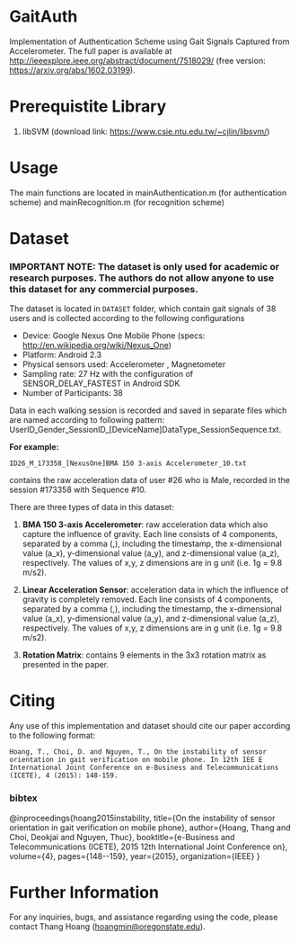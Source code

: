 # GaitAuth
Implementation of Authentication Scheme using Gait Signals Captured from Accelerometer. The full paper is available at http://ieeexplore.ieee.org/abstract/document/7518029/ (free version: https://arxiv.org/abs/1602.03199).

# Prerequistite Library

1. libSVM (download link: https://www.csie.ntu.edu.tw/~cjlin/libsvm/)


# Usage
The main functions are located in mainAuthentication.m (for authentication scheme) and mainRecognition.m (for recognition scheme)


# Dataset
### IMPORTANT NOTE: The dataset is only used for academic or research purposes. The authors do not allow anyone to use this dataset for any commercial purposes.

The dataset is located in ``DATASET`` folder, which contain gait signals of 38 users and is collected according to the following configurations

* Device: Google Nexus One Mobile Phone (specs: http://en.wikipedia.org/wiki/Nexus_One)
* Platform: Android 2.3
* Physical sensors used: Accelerometer , Magnetometer
* Sampling rate: 27 Hz  with the configuration of SENSOR_DELAY_FASTEST in Android SDK
* Number of Participants: 38

Data in each walking session is recorded and saved in separate files which are named according to following pattern:
UserID_Gender_SessionID_[DeviceName]DataType_SessionSequence.txt.

**For example:**

``
ID26_M_173358_[NexusOne]BMA 150 3-axis Accelerometer_10.txt
``

contains the raw acceleration data of user #26 who is Male, recorded in the session #173358 with Sequence #10.

There are three types of data in this dataset:

1. **BMA 150 3-axis Accelerometer**: raw acceleration data which also capture the influence of gravity. Each line consists of 4 components, separated by a comma (,), including the timestamp, the x-dimensional value (a_x), y-dimensional value (a_y), and z-dimensional value (a_z), respectively. The values of x,y, z dimensions are in g unit (i.e. 1g = 9.8 m/s2).

2. **Linear Acceleration Sensor**: acceleration data in which the influence of gravity is completely removed. Each line consists of 4 components, separated by a comma (,), including the timestamp, the x-dimensional value (a_x), y-dimensional value (a_y), and z-dimensional value (a_z), respectively. The values of x,y, z dimensions are in g unit (i.e. 1g = 9.8 m/s2).

3. **Rotation Matrix**: contains 9 elements in the 3x3 rotation matrix as presented in the paper.


# Citing

Any use of this implementation and dataset should cite our paper according to the following format:

``
Hoang, T., Choi, D. and Nguyen, T., On the instability of sensor orientation in gait verification on mobile phone. In 12th IEE E International Joint Conference on e-Business and Telecommunications (ICETE), 4 (2015): 148-159.
``

### bibtex

@inproceedings{hoang2015instability,
  title={On the instability of sensor orientation in gait verification on mobile phone},
  author={Hoang, Thang and Choi, Deokjai and Nguyen, Thuc},
  booktitle={e-Business and Telecommunications (ICETE), 2015 12th International Joint Conference on},
  volume={4},
  pages={148--159},
  year={2015},
  organization={IEEE}
}

# Further Information
For any inquiries, bugs, and assistance regarding using the code, please contact Thang Hoang (hoangmin@oregonstate.edu).
